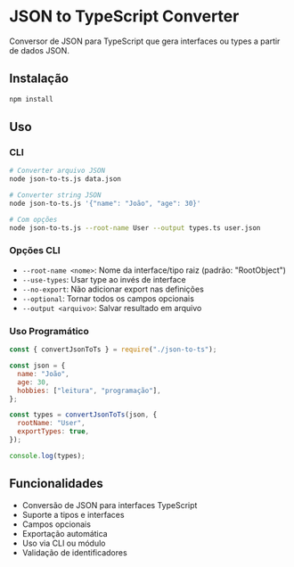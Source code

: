 # JSON to TypeScript Converter

Conversor de JSON para TypeScript que gera interfaces ou types a partir de dados JSON.

## Instalação

```bash
npm install
```

## Uso

### CLI

```bash
# Converter arquivo JSON
node json-to-ts.js data.json

# Converter string JSON
node json-to-ts.js '{"name": "João", "age": 30}'

# Com opções
node json-to-ts.js --root-name User --output types.ts user.json
```

### Opções CLI

- `--root-name <nome>`: Nome da interface/tipo raiz (padrão: "RootObject")
- `--use-types`: Usar type ao invés de interface
- `--no-export`: Não adicionar export nas definições
- `--optional`: Tornar todos os campos opcionais
- `--output <arquivo>`: Salvar resultado em arquivo

### Uso Programático

```javascript
const { convertJsonToTs } = require("./json-to-ts");

const json = {
  name: "João",
  age: 30,
  hobbies: ["leitura", "programação"],
};

const types = convertJsonToTs(json, {
  rootName: "User",
  exportTypes: true,
});

console.log(types);
```

## Funcionalidades

- Conversão de JSON para interfaces TypeScript
- Suporte a tipos e interfaces
- Campos opcionais
- Exportação automática
- Uso via CLI ou módulo
- Validação de identificadores
